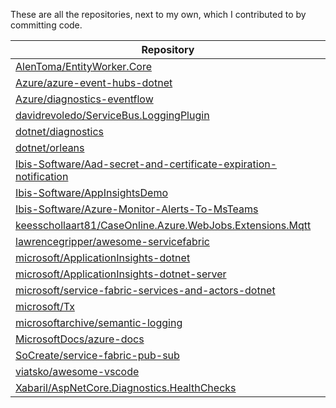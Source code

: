 These are all the repositories, next to my own, which I contributed to by committing code.

|Repository|
|-----------|
|[AlenToma/EntityWorker.Core](https://github.com/AlenToma/EntityWorker.Core)|
|[Azure/azure-event-hubs-dotnet](https://github.com/Azure/azure-event-hubs-dotnet)|
|[Azure/diagnostics-eventflow](https://github.com/Azure/diagnostics-eventflow)|
|[davidrevoledo/ServiceBus.LoggingPlugin](https://github.com/davidrevoledo/ServiceBus.LoggingPlugin)|
|[dotnet/diagnostics](https://github.com/dotnet/diagnostics)|
|[dotnet/orleans](https://github.com/dotnet/orleans)|
|[Ibis-Software/Aad-secret-and-certificate-expiration-notification](https://github.com/Ibis-Software/Aad-secret-and-certificate-expiration-notification)|
|[Ibis-Software/AppInsightsDemo](https://github.com/Ibis-Software/AppInsightsDemo)|
|[Ibis-Software/Azure-Monitor-Alerts-To-MsTeams](https://github.com/Ibis-Software/Azure-Monitor-Alerts-To-MsTeams)|
|[keesschollaart81/CaseOnline.Azure.WebJobs.Extensions.Mqtt](https://github.com/keesschollaart81/CaseOnline.Azure.WebJobs.Extensions.Mqtt)|
|[lawrencegripper/awesome-servicefabric](https://github.com/lawrencegripper/awesome-servicefabric)|
|[microsoft/ApplicationInsights-dotnet](https://github.com/microsoft/ApplicationInsights-dotnet)|
|[microsoft/ApplicationInsights-dotnet-server](https://github.com/microsoft/ApplicationInsights-dotnet-server)|
|[microsoft/service-fabric-services-and-actors-dotnet](https://github.com/microsoft/service-fabric-services-and-actors-dotnet)|
|[microsoft/Tx](https://github.com/microsoft/Tx)|
|[microsoftarchive/semantic-logging](https://github.com/microsoftarchive/semantic-logging)|
|[MicrosoftDocs/azure-docs](https://github.com/MicrosoftDocs/azure-docs)|
|[SoCreate/service-fabric-pub-sub](https://github.com/SoCreate/service-fabric-pub-sub)|
|[viatsko/awesome-vscode](https://github.com/viatsko/awesome-vscode)|
|[Xabaril/AspNetCore.Diagnostics.HealthChecks](https://github.com/Xabaril/AspNetCore.Diagnostics.HealthChecks)|
